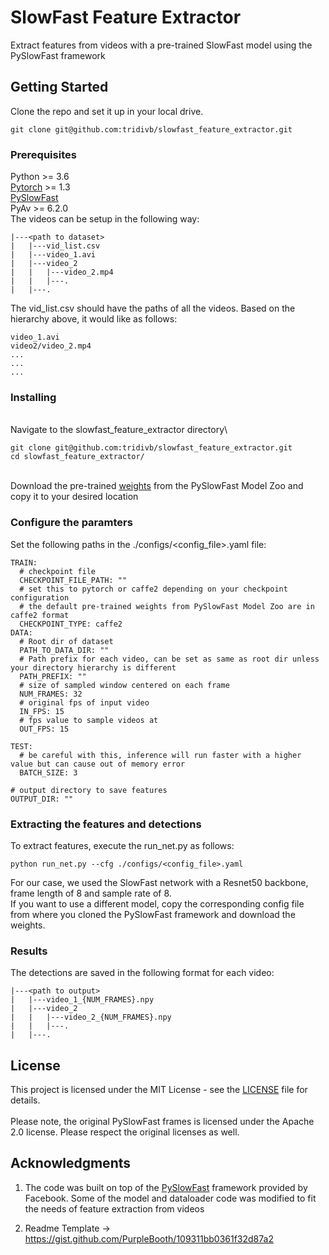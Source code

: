 # SlowFast Feature Extractor

Extract features from videos with a pre-trained SlowFast model using the PySlowFast framework

## Getting Started

Clone the repo and set it up in your local drive.

```
git clone git@github.com:tridivb/slowfast_feature_extractor.git
```

### Prerequisites

Python >= 3.6\
[Pytorch](https://pytorch.org/)  >= 1.3\
[PySlowFast](https://github.com/facebookresearch/SlowFast.git)\
PyAv >= 6.2.0
\
The videos can be setup in the following way:

```
|---<path to dataset>
|   |---vid_list.csv
|   |---video_1.avi
|   |---video_2
|   |   |---video_2.mp4
|   |   |---.
|   |---.

```

The vid_list.csv should have the paths of all the videos. Based on the hierarchy above, it would like as follows:

```
video_1.avi
video2/video_2.mp4
...
...
...
```

### Installing
\
Navigate to the slowfast_feature_extractor directory\

```
git clone git@github.com:tridivb/slowfast_feature_extractor.git
cd slowfast_feature_extractor/
```
\
Download the pre-trained [weights](https://github.com/facebookresearch/SlowFast/blob/master/MODEL_ZOO.md) 
from the PySlowFast Model Zoo and copy it to your desired location

### Configure the paramters

Set the following paths in the ./configs/<config_file>.yaml file:

```
TRAIN:
  # checkpoint file
  CHECKPOINT_FILE_PATH: ""
  # set this to pytorch or caffe2 depending on your checkpoint configuration
  # the default pre-trained weights from PySlowFast Model Zoo are in caffe2 format
  CHECKPOINT_TYPE: caffe2
DATA:
  # Root dir of dataset
  PATH_TO_DATA_DIR: ""
  # Path prefix for each video, can be set as same as root dir unless your directory hierarchy is different
  PATH_PREFIX: ""
  # size of sampled window centered on each frame
  NUM_FRAMES: 32
  # original fps of input video
  IN_FPS: 15
  # fps value to sample videos at
  OUT_FPS: 15

TEST:
  # be careful with this, inference will run faster with a higher value but can cause out of memory error
  BATCH_SIZE: 3

# output directory to save features
OUTPUT_DIR: ""
```

### Extracting the features and detections

To extract features, execute the run_net.py as follows:

```
python run_net.py --cfg ./configs/<config_file>.yaml
```

For our case, we used the SlowFast network with a Resnet50 backbone, frame length of 8 and sample rate of 8.\
If you want to use a different model, copy the corresponding config file from where you cloned the PySlowFast framework
and download the weights.

### Results

The detections are saved in the following format for each video:

```
|---<path to output>
|   |---video_1_{NUM_FRAMES}.npy
|   |---video_2
|   |   |---video_2_{NUM_FRAMES}.npy
|   |   |---.
|   |---.
```

## License

This project is licensed under the MIT License - see the [LICENSE](LICENSE) file for details.\
\
Please note, the original PySlowFast frames is licensed under the Apache 2.0 license. Please respect the original licenses as well.

## Acknowledgments

1. The code was built on top of the [PySlowFast](https://github.com/facebookresearch/SlowFast.git) framework provided by Facebook. Some of the model and dataloader code was modified to fit the needs of feature extraction from videos

2. Readme Template -> https://gist.github.com/PurpleBooth/109311bb0361f32d87a2